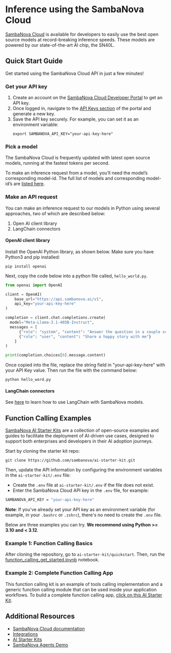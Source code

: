 # Inference using the SambaNova Cloud

[SambaNova Cloud](https://cloud.sambanova.ai/) is available for developers to easily use the best open source models at record-breaking inference speeds. These models are powered by our state-of-the-art AI chip, the SN40L. 

## Quick Start Guide

Get started using the SambaNova Cloud API in just a few minutes!

### Get your API key

1. Create an account on the [SambaNova Cloud Developer Portal](https://cloud.sambanova.ai/) to get an API key.
2. Once logged in, navigate to the [API Keys section](https://cloud.sambanova.ai/apis) of the portal and generate a new key. 
3. Save the API key securely. For example, you can set it as an environment variable:
   ```shell
   export SAMBANOVA_API_KEY="your-api-key-here"
   ```

### Pick a model

The SambaNova Cloud is frequently updated with latest open source models, running at the fastest tokens per second.

To make an inference request from a model, you’ll need the model’s corresponding model-id. The full list of models and corresponding model-id’s are [listed here](https://docs.sambanova.ai/cloud/docs/get-started/supported-models).

### Make an API request

You can make an inference request to our models in Python using several approaches, two of which are described below:
1. Open AI client library 
2. LangChain connectors

#### OpenAI client library

Install the OpenAI Python library, as shown below. Make sure you have Python3 and pip installed:
```shell  
pip install openai
```

Next, copy the code below into a python file called, `hello_world.py`.

```python
from openai import OpenAI

client = OpenAI(
    base_url="https://api.sambanova.ai/v1", 
    api_key="your-api-key-here"
)

completion = client.chat.completions.create(
  model="Meta-Llama-3.1-405B-Instruct",
  messages = [
      {"role": "system", "content": "Answer the question in a couple sentences."},
      {"role": "user", "content": "Share a happy story with me"}
    ]
)

print(completion.choices[0].message.content)
```

Once copied into the file, replace the string field in "your-api-key-here" with your API Key value. Then run the file with the command below:
```shell  
python hello_word.py
```

#### LangChain connectors
See [here](https://docs.sambanova.ai/cloud/docs/integrations/langchain) to learn how to use LangChain with SambaNova models.

## Function Calling Examples

[SambaNova AI Starter Kits](https://github.com/sambanova/ai-starter-kit/) are a collection of open-source examples and guides to facilitate the deployment of AI-driven use cases, designed to support both enterprises and developers in their AI adoption journeys.

Start by cloning the starter kit repo:
```
git clone https://github.com/sambanova/ai-starter-kit.git
```

Then, update the API information by configuring the environment variables in the `ai-starter-kit/.env` file:
- Create the `.env` file at `ai-starter-kit/.env` if the file does not exist.
- Enter the SambaNova Cloud API key in the `.env` file, for example:
  
```bash
SAMBANOVA_API_KEY = "your-api-key-here"
```

**Note**: If you've already set your API key as an environment variable (for example, in your `.bashrc` or `.zshrc`), there's no need to create the `.env` file.

Below are three examples you can try. **We recommend using Python >= 3.10 and < 3.12**. 

### Example 1: Function Calling Basics 

After cloning the repository, go to `ai-starter-kit/quickstart`. Then, run the [function_calling_get_started.ipynb](https://github.com/sambanova/ai-starter-kit/blob/main/quickstart/function_calling_get_started.ipynb) notebook. 

### Example 2: Complete Function Calling App

This function calling kit is an example of tools calling implementation and a generic function calling module that can be used inside your application workflows. To build a complete function calling app, [click on this AI Starter Kit](https://github.com/sambanova/ai-starter-kit/blob/main/function_calling). 

## Additional Resources
- [SambaNova Cloud documentation](https://docs.sambanova.ai/cloud/docs/get-started/overview)
- [Integrations](https://docs.sambanova.ai/cloud/docs/integrations/overview)
- [AI Starter Kits](https://github.com/sambanova/ai-starter-kit)
- [SambaNova Agents Demo](https://aiskagents.cloud.snova.ai/)




